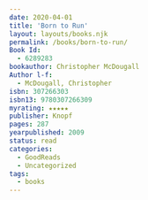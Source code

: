 ```yaml
---
date: 2020-04-01
title: 'Born to Run'
layout: layouts/books.njk
permalink: /books/born-to-run/
Book Id:
  - 6289283
bookauthor: Christopher McDougall
Author l-f:
  - McDougall, Christopher
isbn: 307266303
isbn13: 9780307266309
myrating: ★★★★★
publisher: Knopf
pages: 287
yearpublished: 2009
status: read
categories:
  - GoodReads
  - Uncategorized
tags:
  - books
---
```

